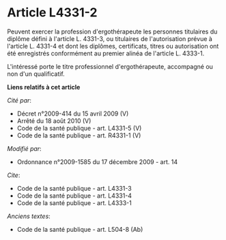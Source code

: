 # Article L4331-2

Peuvent exercer la profession d'ergothérapeute les personnes titulaires du diplôme défini à l'article L. 4331-3, ou
titulaires de l'autorisation prévue à l'article L. 4331-4 et dont les diplômes, certificats, titres ou autorisation ont été
enregistrés conformément au premier alinéa de l'article L. 4333-1.

L'intéressé porte le titre professionnel d'ergothérapeute, accompagné ou non d'un qualificatif.

**Liens relatifs à cet article**

_Cité par_:

  - Décret n°2009-414 du 15 avril 2009 (V)
  - Arrêté du 18 août 2010 (V)
  - Code de la santé publique - art. L4331-5 (V)
  - Code de la santé publique - art. R4331-1 (V)

_Modifié par_:

  - Ordonnance n°2009-1585 du 17 décembre 2009 - art. 14

_Cite_:

  - Code de la santé publique - art. L4331-3
  - Code de la santé publique - art. L4331-4
  - Code de la santé publique - art. L4333-1

_Anciens textes_:

  - Code de la santé publique - art. L504-8 (Ab)

